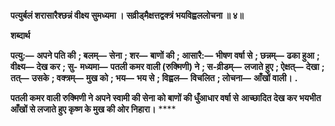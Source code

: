 **पत्युर्बलं शरासारैश्छन्नं वीक्ष्य सुमध्यमा ।** **सव्रीड्मैक्षत्तद्वक्त्रं भयविह्वललोचना ॥ ४॥** 

**शब्दार्थ** 

**पत्यु:—** **अपने पति की** **; बलम्—** **सेना** **; शर—** **बाणों की** **; आसारै:—** **भीषण वर्षा से** **; छन्नम्—** **ढका हुआ** **; वीक्ष्य—** **देख कर** **; सु-** **मध्यमा—** **पतली कमर वाली (रुक्मिणी) ने** **; स-व्रीडम्—** **लजाते हुए** **; ऐक्षत्—** **देखा** **; तत्—** **उसके** **; वक्त्रम्—** **मुख को** **; भय—** **भय से** **; विह्वल—** **विचलित** **; लोचना—** **आँखों वाली।** **.** 

**पतली कमर वाली रुक्मिणी ने अपने स्वामी की सेना को बाणों की धुँआधार वर्षा से** **आच्छादित देख कर भयभीत आँखों से लजाते हुए कृष्ण के मुख की ओर निहारा।** **** 